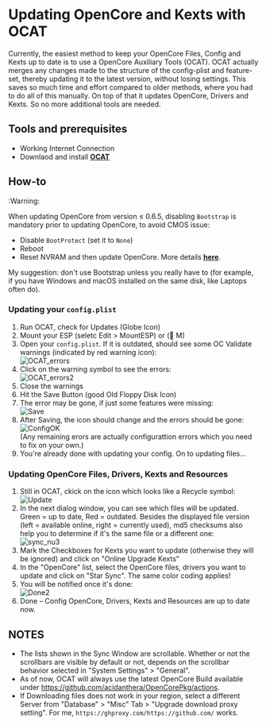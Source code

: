 # Updating OpenCore and Kexts with OCAT
Currently, the easiest method to keep your OpenCore Files, Config and Kexts up to date is to use a OpenCore Auxiliary Tools (OCAT). OCAT actually merges any changes made to the structure of the config-plist and feature-set, thereby updating it to the latest version, without losing settings. This saves so much time and effort compared to older methods, where you had to do all of this manually. On top of that it updates OpenCore, Drivers and Kexts. So no more additional tools are needed.

## Tools and prerequisites
- Working Internet Connection
- Downlaod and install [**OCAT**](https://github.com/ic005k/QtOpenCoreConfig/releases)

## How-to
:Warning: 

When updating OpenCore from version ≤ 0.6.5, disabling `Bootstrap` is mandatory prior to updating OpenCore, to avoid CMOS issue:

- Disable `BootProtect` (set it to `None`)
- Reboot
- Reset NVRAM and then update OpenCore. More details [**here**](https://dortania.github.io/OpenCore-Post-Install/multiboot/bootstrap.html#updating-bootstrap-in-0-6-6). 

My suggestion: don't use Bootstrap unless you really have to (for example, if you have Windows and macOS installed on the same disk, like Laptops often do). 

### Updating your `config.plist`
1. Run OCAT, check for Updates (Globe Icon)
2. Mount your ESP (seletc Edit > MountESP) or ( M)
3. Open your `config.plist`. If it is outdated, should see some OC Validate warnings (indicated by red warning icon): </br>![OCAT_errors](https://user-images.githubusercontent.com/76865553/138106690-c44543f3-fe82-4369-b07c-02fab777651a.png)
4. Click on the warning symbol to see the errors: </br>![OCAT_errors2](https://user-images.githubusercontent.com/76865553/138106763-c84bfcdc-8813-46bd-9b2d-9537dc631aa2.png)
5. Close the warnings
6. Hit the Save Button (good Old Floppy Disk Icon)
7. The error may be gone, if just some features were missing:</br>
![Save](https://user-images.githubusercontent.com/76865553/138106803-0c118267-2f43-4ad6-802e-27efba7cd313.png)
8. After Saving, the icon should change and the errors should be gone: </br>
![ConfigOK](https://user-images.githubusercontent.com/76865553/138106894-a2a6de27-cc23-4203-85d0-7788e5eac6e2.png)</br>
(Any remaining erors are actually configurattion errors which you need to fix on your own.)
10. You're already done with updating your config. On to updating files…

### Updating OpenCore Files, Drivers, Kexts and Resources
1. Still in OCAT, ckick on the icon which looks like a Recycle symbol:</br> ![Update](https://user-images.githubusercontent.com/76865553/138106950-faeda539-632f-4083-b8cc-fba490428069.png)
2. In the next dialog window, you can see which files will be updated. Green = up to date, Red = outdated. Besides the displayed file version (left = available online, right = currently used), md5 checksums also help you to determine if it's the same file or a different one:</br> ![sync_nu3](https://user-images.githubusercontent.com/76865553/140295064-c9512999-4b47-4acb-bc61-b425cdb2caff.png)
3. Mark the Checkboxes for Kexts you want to update (otherwise they will be ignored) and click on "Online Upgrade Kexts"
4. In the "OpenCore" list, select the OpenCore files, drivers you want to update and click on "Star Sync". The same color coding applies!
5. You will be notified once it's done:</br> ![Done2](https://user-images.githubusercontent.com/76865553/140290803-3298dc72-d6cb-43c5-b65e-2d9b77c52ac5.png)
6. Done – Config OpenCore, Drivers, Kexts and Resources are up to date now.

## NOTES

- The lists shown in the Sync Window are scrollable. Whether or not the scrollbars are visible by default or not, depends on the scrollbar behavior selected in "System Settings" > "General".
- As of now, OCAT will always use the latest OpenCore Build available under https://github.com/acidanthera/OpenCorePkg/actions.
- If Downloading files does not work in your region, select a different Server from "Database" > "Misc" Tab > "Upgrade download proxy setting". For me, `https://ghproxy.com/https://github.com/` works.
